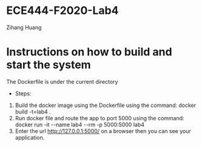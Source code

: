 # ECE444-F2020-Lab4
Zihang Huang
# Instructions on how to build and start the system
The Dockerfile is under the current directory
- Steps:
1. Build the docker image using the Dockerfile using the command: docker build -t=lab4 .
2. Run docker file and route the app to port 5000 using the command: docker run -it --name lab4 --rm -p 5000:5000 lab4
3. Enter the url http://127.0.0.1:5000/ on a browser then you can see your application.
